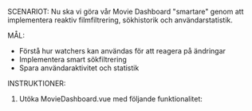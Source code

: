 SCENARIOT: Nu ska vi göra vår Movie Dashboard "smartare" genom att implementera reaktiv filmfiltrering, sökhistorik och användarstatistik.

MÅL:

- Förstå hur watchers kan användas för att reagera på ändringar
- Implementera smart sökfiltrering
- Spara användaraktivitet och statistik

INSTRUKTIONER:

1. Utöka MovieDashboard.vue med följande funktionalitet:

<script setup>
// ... tidigare kod ...

// Ny state för sökning och statistik
const searchQuery = ref('')
const filteredMovies = ref([])
const searchHistory = ref([])
const viewStats = ref({
  totalSearches: 0,
  mostSearchedGenre: '',
  viewedMovies: new Set()
})

// 1. Watch searchQuery
// - Filtrera movies baserat på titel
// - Spara sökningen i searchHistory om den gav resultat
// - Uppdatera totalSearches i viewStats

// 2. Watch userPreferences.category
// - Hämta nya filmer när kategorin ändras
// - Uppdatera mostSearchedGenre i viewStats
// - Nollställ searchQuery

// 3. Watch filteredMovies
// - Uppdatera UI med antalet hittade filmer
// - Logga om inga filmer hittades

// Extra: Deep watch på viewStats för att spara till localStorage
</script>

<template>
  <div :class="{ 'dark-mode': userPreferences.darkMode }">
    <!-- Tidigare template kod... -->
    
    <div class="search-section">
      <input 
        v-model="searchQuery"
        type="text" 
        placeholder="Sök bland filmer..."
      >
      <div class="search-history">
        <h3>Senaste sökningar:</h3>
        <ul>
          <li v-for="search in searchHistory.slice(-5)" :key="search">
            {{ search }}
          </li>
        </ul>
      </div>
    </div>

    <div class="stats">
      <p>Antal sökningar: {{ viewStats.totalSearches }}</p>
      <p>Mest sökta genre: {{ viewStats.mostSearchedGenre }}</p>
    </div>

    <div class="movie-grid">
      <!-- Visa filteredMovies istället för movies -->
    </div>

  </div>
</template>
